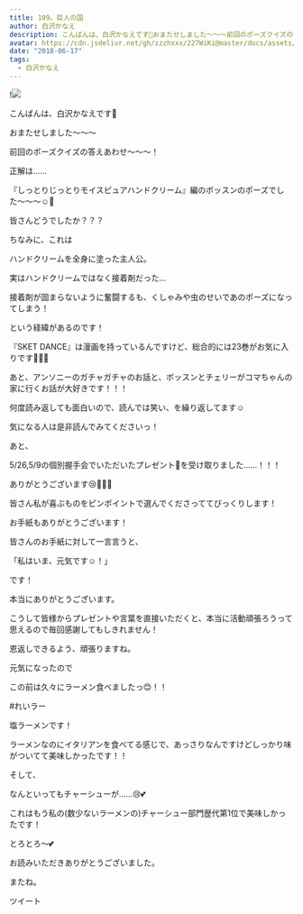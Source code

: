 ```yaml
---
title: 109。巨人の国
author: 白沢かなえ
description: こんばんは、白沢かなえです🌷おまたせしました〜〜〜前回のポーズクイズの答えあわせ〜〜〜！...
avatar: https://cdn.jsdelivr.net/gh/zzzhxxx/227WiKi@master/docs/assets/photo/avatar/kanae.jpg
date: "2018-06-17"
tags:
  - 白沢かなえ
---
```


!![](https://cdn.jsdelivr.net/gh/zzzhxxx/227WiKi-image@master/blog-image/kanae-2018-06-17_1.jpg)









こんばんは、白沢かなえです🌷

















おまたせしました〜〜〜




前回のポーズクイズの答えあわせ〜〜〜！











































正解は……








『しっとりじっとりモイスピュアハンドクリーム』編のボッスンのポーズでした〜〜〜☺️💮











皆さんどうでしたか？？？















ちなみに、これは




ハンドクリームを全身に塗った主人公。

実はハンドクリームではなく接着剤だった…


接着剤が固まらないように奮闘するも、くしゃみや虫のせいであのポーズになってしまう！




という経緯があるのです！




















『SKET DANCE』は漫画を持っているんですけど、総合的には23巻がお気に入りです💫💫💫




あと、アンソニーのガチャガチャのお話と、ボッスンとチェリーがコマちゃんの家に行くお話が大好きです！！！







何度読み返しても面白いので、読んでは笑い、を繰り返してます☺️














気になる人は是非読んでみてくださいっ！






























あと、





5/26,5/9の個別握手会でいただいたプレゼント🎁を受け取りました……！！！








ありがとうございます😢🧡🧡🧡






皆さん私が喜ぶものをピンポイントで選んでくださっててびっくりします！












お手紙もありがとうございます！







皆さんのお手紙に対して一言言うと、



「私はいま、元気です☺️！」



です！








本当にありがとうございます。









こうして皆様からプレゼントや言葉を直接いただくと、本当に活動頑張ろうって思えるので毎回感謝してもしきれません！




恩返しできるよう、頑張りますね。


















元気になったので


この前は久々にラーメン食べましたっ😊！！











#れいラー








塩ラーメンです！



ラーメンなのにイタリアンを食べてる感じで、あっさりなんですけどしっかり味がついてて美味しかったです！！



そして、



なんといってもチャーシューが……😢💕







これはもう私の(数少ないラーメンの)チャーシュー部門歴代第1位で美味しかったです！







とろとろ〜💕

















お読みいただきありがとうございました。


またね。


ツイート



